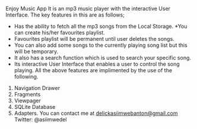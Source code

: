 Enjoy Music App
It is an mp3 music player with the interactive User Interface.
The key features in this are as follows;
* Has the ability to fetch all the mp3 songs from the Local Storage. 
*You can create his/her favourites playlist.
* Favourites playlist will be permanent until user deletes the songs.
* You can also add some songs to the currently playing song list but this will be temporary.
* It also has a search function which is used to search your specific song.
* Its interactive User Interface that enables a user to control the song playing. 
All the above features are implimented by the use of the following.
1. Navigation Drawer
2. Fragments
3. Viewpager
4. SQLite Database
5. Adapters.
You can contact me at delickasiimwebanton@gmail.com
Twitter: @asiimwedel
